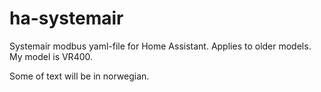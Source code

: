 # ha-systemair
Systemair modbus yaml-file for Home Assistant. Applies to older models. My model is VR400.

Some of text will be in norwegian.

